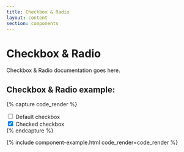 ```yaml
---
title: Checkbox & Radio
layout: content
section: components
---
```


# Checkbox & Radio

Checkbox & Radio documentation goes here.

## Checkbox & Radio example:

{% capture code_render %}
<div class="form-check">
  <input class="form-check-input" type="checkbox" value="" id="flexCheckDefault">
  <label class="form-check-label" for="flexCheckDefault">
    Default checkbox
  </label>
</div>
<div class="form-check">
  <input class="form-check-input" type="checkbox" value="" id="flexCheckChecked" checked>
  <label class="form-check-label" for="flexCheckChecked">
    Checked checkbox
  </label>
</div>
{% endcapture %}

{% include component-example.html code_render=code_render %}